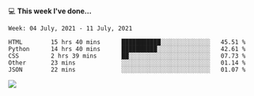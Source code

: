 💻 **This week I've done...**

<!--START_SECTION:waka-->
```text
Week: 04 July, 2021 - 11 July, 2021

HTML        15 hrs 40 mins      ███████████░░░░░░░░░░░░░░   45.51 % 
Python      14 hrs 40 mins      ██████████░░░░░░░░░░░░░░░   42.61 % 
CSS         2 hrs 39 mins       ██░░░░░░░░░░░░░░░░░░░░░░░   07.73 % 
Other       23 mins             ░░░░░░░░░░░░░░░░░░░░░░░░░   01.14 % 
JSON        22 mins             ░░░░░░░░░░░░░░░░░░░░░░░░░   01.07 %
```
<!--END_SECTION:waka-->

![](https://hits.seeyoufarm.com/api/count/incr/badge.svg?url=https%3A%2F%2Fgithub.com%2Fkuanhungchen&count_bg=%2379C83D&title_bg=%23555555&icon=github.svg&icon_color=%23E7E7E7&title=hits&edge_flat=false)
